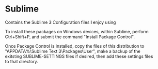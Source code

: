 # Sublime
Contains the Sublime 3 Configuration files I enjoy using

To install these packages on Windows devices, within Sublime, perform Ctrl+Shift+P, and submit the command "Install Package Control".

Once Package Control is installed, copy the files of this distribution to "APPDATA%\Sublime Text 3\Packages\User", 
make a backup of the exitsting SUBLIME-SETTINGS files if desired, then add these settings files to that directory. 
